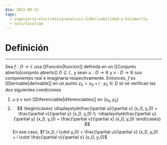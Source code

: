 ```yaml
---
dia: 2022-09-12
tags:
  - ingeniería-electrónica/analisis-3/Derivabilidad-y-holomorfía
  - nota/facultad
---
```

# Definición
---
Sea $f : D \to \mathbb{C}$ una [[Función|función]] definida en un [[Conjunto abierto|conjunto abierto]] $D \subseteq \mathbb{C}$, y sean $u : D \to \mathbb{R}$ y $v : D \to \mathbb{R}$ sus componentes real e imaginaria respectivamente. Entonces, $f$ es [[Derivable|derivable]] en un punto $z_0 = x_0 + i \cdot y_0 \in D$ sii se verifican las dos siguientes condiciones
1) $u$ y $v$ son [[Diferenciable|diferenciables]] en $(x_0, y_0)$
2) $$ \begin{cases} 
	\displaystyle\frac{\partial u}{\partial x} (x_0, y_0) = \frac{\partial v}{\partial y} (x_0, y_0) \\
	-\displaystyle\frac{\partial u}{\partial y} (x_0, y_0) = \frac{\partial v}{\partial x} (x_0, y_0)
\end{cases} $$
En ese caso, $f'(x_0, i \cdot y_0) = \frac{\partial u}{\partial x} (x_0, y_0) + i \cdot \frac{\partial v}{\partial x} (x_0, y_0)$ 